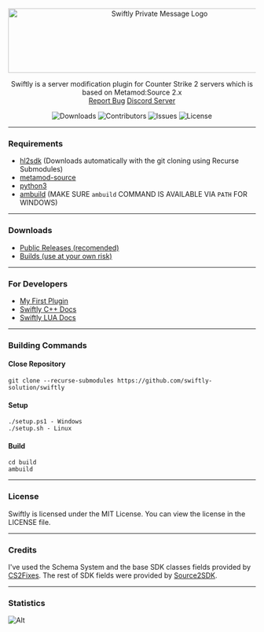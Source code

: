 <br/>
<p align="center">
    <img src="https://sttci.b-cdn.net/status.swiftlycs2.net/2105/logo.png" alt="Swiftly Private Message Logo" width="600" height="131">
  <p align="center">
    Swiftly is a server modification plugin for Counter Strike 2 servers which is based on Metamod:Source 2.x
    <br/>
    <a href="https://github.com/swiftly-solution/swiftly/issues">Report Bug</a>
    <a href="https://github.com/swiftly-solution/swiftly/issues">Discord Server</a>
  </p>
</p>

<div align="center">

![Downloads](https://img.shields.io/github/downloads/swiftly-solution/swiftly/total) ![Contributors](https://img.shields.io/github/contributors/swiftly-solution/swiftly?color=dark-green) ![Issues](https://img.shields.io/github/issues/swiftly-solution/swiftly) ![License](https://img.shields.io/github/license/swiftly-solution/swiftly)

</div>

---

### Requirements
-   [hl2sdk](https://github.com/alliedmodders/hl2sdk/tree/cs2) (Downloads automatically with the git cloning using Recurse Submodules)
-   [metamod-source](https://github.com/alliedmodders/metamod-source)
-   [python3](https://www.python.org/)
-   [ambuild](https://github.com/alliedmodders/ambuild) (MAKE SURE `ambuild` COMMAND IS AVAILABLE VIA `PATH` FOR WINDOWS)
---
### Downloads
- [Public Releases (recomended)](https://github.com/swiftly-solution/swiftly/releases)
- [Builds (use at your own risk)](https://github.com/swiftly-solution/swiftly/actions)
---
### For Developers
- [My First Plugin](https://docs.swiftlycs2.net/category/my-first-plugin)
- [Swiftly C++ Docs](https://docs.swiftlycs2.net/category/c-1)
- [Swiftly LUA Docs](https://docs.swiftlycs2.net/category/lua-1)
---
### Building Commands

#### Close Repository

```
git clone --recurse-submodules https://github.com/swiftly-solution/swiftly
```

#### Setup

```
./setup.ps1 - Windows
./setup.sh - Linux
```

#### Build

```
cd build
ambuild
```

---

### License

Swiftly is licensed under the MIT License. You can view the license in the LICENSE file.

---

### Credits

I've used the Schema System and the base SDK classes fields provided by [CS2Fixes](https://github.com/Source2ZE/CS2Fixes). The rest of SDK fields were provided by [Source2SDK](https://github.com/neverlosecc/source2sdk/tree/cs2/sdk).

---

### Statistics

![Alt](https://repobeats.axiom.co/api/embed/742f846684c4bb9f8314c0a43c2a6b314fc63b6b.svg "Repobeats analytics image")